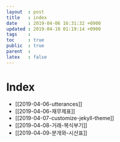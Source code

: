 ```yaml
---
layout  : post
title   : index 
date    : 2019-04-06 16:31:32 +0900
updated : 2019-04-10 01:19:14 +0900
tags    : 
toc     : true
public  : true
parent  : 
latex   : false
---
```


# Index
- [[2019-04-06-utterances]]
- [[2019-04-06-재무제표]]
- [[2019-04-07-customize-jekyll-theme]]
- [[2019-04-08-거래-복식부기]]
- [[2019-04-09-분개와-시산표]]

